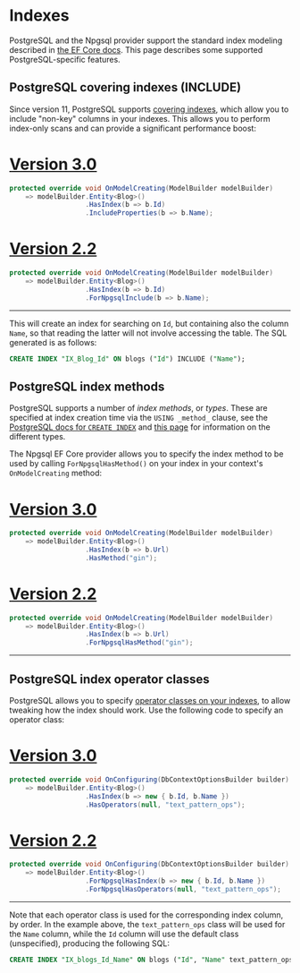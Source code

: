 # Indexes

PostgreSQL and the Npgsql provider support the standard index modeling described in [the EF Core docs](https://docs.microsoft.com/ef/core/modeling/indexes). This page describes some supported PostgreSQL-specific features.

## PostgreSQL covering indexes (INCLUDE)

Since version 11, PostgreSQL supports [covering indexes](https://paquier.xyz/postgresql-2/postgres-11-covering-indexes), which allow you to include "non-key" columns in your indexes. This allows you to perform index-only scans and can provide a significant performance boost:

# [Version 3.0](#tab/3.0)

```c#
protected override void OnModelCreating(ModelBuilder modelBuilder)
    => modelBuilder.Entity<Blog>()
                   .HasIndex(b => b.Id)
                   .IncludeProperties(b => b.Name);
```

# [Version 2.2](#tab/2.2)

```c#
protected override void OnModelCreating(ModelBuilder modelBuilder)
    => modelBuilder.Entity<Blog>()
                   .HasIndex(b => b.Id)
                   .ForNpgsqlInclude(b => b.Name);
```

---

This will create an index for searching on `Id`, but containing also the column `Name`, so that reading the latter will not involve accessing the table. The SQL generated is as follows:

```sql
CREATE INDEX "IX_Blog_Id" ON blogs ("Id") INCLUDE ("Name");
```

## PostgreSQL index methods

PostgreSQL supports a number of _index methods_, or _types_. These are specified at index creation time via the `USING _method_` clause, see the [PostgreSQL docs for `CREATE INDEX`](https://www.postgresql.org/docs/current/static/sql-createindex.html) and [this page](https://www.postgresql.org/docs/current/static/indexes-types.html) for information on the different types.

The Npgsql EF Core provider allows you to specify the index method to be used by calling `ForNpgsqlHasMethod()` on your index in your context's `OnModelCreating` method:

# [Version 3.0](#tab/3.0)

```c#
protected override void OnModelCreating(ModelBuilder modelBuilder)
    => modelBuilder.Entity<Blog>()
                   .HasIndex(b => b.Url)
                   .HasMethod("gin");
```

# [Version 2.2](#tab/2.2)

```c#
protected override void OnModelCreating(ModelBuilder modelBuilder)
    => modelBuilder.Entity<Blog>()
                   .HasIndex(b => b.Url)
                   .ForNpgsqlHasMethod("gin");
```

---

## PostgreSQL index operator classes

PostgreSQL allows you to specify [operator classes on your indexes](https://www.postgresql.org/docs/current/indexes-opclass.html), to allow tweaking how the index should work. Use the following code to specify an operator class:

# [Version 3.0](#tab/3.0)

```c#
protected override void OnConfiguring(DbContextOptionsBuilder builder)
    => modelBuilder.Entity<Blog>()
                   .HasIndex(b => new { b.Id, b.Name })
                   .HasOperators(null, "text_pattern_ops");
```

# [Version 2.2](#tab/2.2)

```c#
protected override void OnConfiguring(DbContextOptionsBuilder builder)
    => modelBuilder.Entity<Blog>()
                   .ForNpgsqlHasIndex(b => new { b.Id, b.Name })
                   .ForNpgsqlHasOperators(null, "text_pattern_ops");
```

---

Note that each operator class is used for the corresponding index column, by order. In the example above, the `text_pattern_ops` class will be used for the `Name` column, while the `Id` column will use the default class (unspecified), producing the following SQL:

```sql
CREATE INDEX "IX_blogs_Id_Name" ON blogs ("Id", "Name" text_pattern_ops);
```
